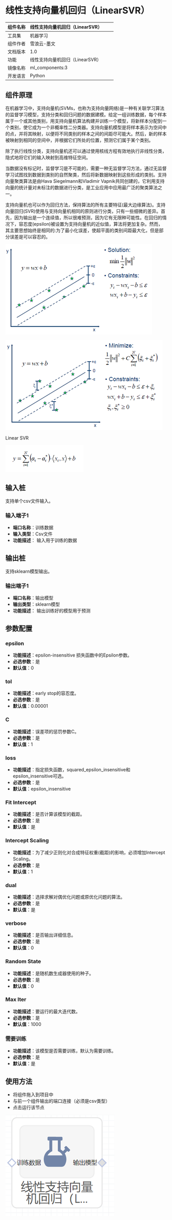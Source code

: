 # 线性支持向量机回归（LinearSVR）
| 组件名称 | 线性支持向量机回归（LinearSVR） |  |  |
| --- | --- | --- | --- |
| 工具集 | 机器学习 |  |  |
| 组件作者 | 雪浪云-墨文 |  |  |
| 文档版本 | 1.0 |  |  |
| 功能 | 线性支持向量机回归（LinearSVR） |  |  |
| 镜像名称 | ml_components:3 |  |  |
| 开发语言 | Python |  |  |

## 组件原理
在机器学习中，支持向量机(SVMs，也称为支持向量网络)是一种有关联学习算法的监督学习模型，支持分类和回归问题的数据建模。给定一组训练数据，每个样本属于一个或其他类别，用支持向量机算法构建并训练一个模型，将新样本分配到一个类别，使它成为一个非概率性二分类器。支持向量机模型是将样本表示为空间中的点，并将其映射，以便将不同类别的样本之间的间距尽可能大。然后，新的样本被映射到相同的空间中，并根据它们所处的位置，预测它们属于某个类别。

除了执行线性分类，支持向量机还可以通过使用核线方程有效地执行非线性分类，隐式地将它们的输入映射到高维特征空间。

当数据没有标记时，监督学习是不可能的，需要一种无监督学习方法，通过无监督学习试图找到数据到类别的自然聚类，然后将新数据映射到这些形成的类别。支持向量聚类算法是由Hava Siegelmann和Vladimir Vapnik共同创建的，它利用支持向量的统计量对未标注的数据进行分类，是工业应用中应用最广泛的聚类算法之一。

支持向量机也可以作为回归方法，保持算法的所有主要特征(最大边缘算法)。支持向量回归(SVR)使用与支持向量机相同的原则进行分类，只有一些细微的差异。首先，因为输出是一个连续值，所以很难预测，因为它有无限种可能性。在回归的情况下，容忍度(epsilon)被设置为支持向量机的近似值，算法将更加复杂。然而，其主要思想始终是相同的:为了最小化误差，使超平面的类别间距最大化，但是部分误差是可以容忍的。

![](./img/12.png)

![](./img/13.png)

Linear SVR

![](./img/14.png)
## 输入桩
支持单个csv文件输入。
### 输入端子1

- **端口名称**：训练数据
- **输入类型**：Csv文件
- **功能描述**： 输入用于训练的数据
## 输出桩
支持sklearn模型输出。
### 输出端子1

- **端口名称**：输出模型
- **输出类型**：sklearn模型
- **功能描述**： 输出训练好的模型用于预测
## 参数配置
### epsilon

- **功能描述**：epsilon-insensitive 损失函数中的Epsilon参数。
- **必选参数**：是
- **默认值**：0
### tol

- **功能描述**：early stop的容忍度。
- **必选参数**：是
- **默认值**：0.00001
### C

- **功能描述**：误差项的惩罚参数C。
- **必选参数**：是
- **默认值**：1
### loss
- **功能描述**：指定损失函数，squared_epsilon_insensitive和epsilon_insensitive可选。
- **必选参数**：是
- **默认值**：epsilon_insensitive
### Fit Intercept

- **功能描述**：是否计算该模型的截距。
- **必选参数**：是
- **默认值**：是
### Intercept Scaling

- **功能描述**：为了减少正则化对合成特征权重(截距)的影响，必须增加Intercept Scaling。
- **必选参数**：是
- **默认值**：1
### dual

- **功能描述**：选择求解对偶优化问题或原优化问题的算法。
- **必选参数**：是
- **默认值**：是
### verbose

- **功能描述**：是否输出详细信息。
- **必选参数**：是
- **默认值**：0
### Random State

- **功能描述**：是随机数生成器使用的种子。
- **必选参数**：是
- **默认值**：0
### Max Iter

- **功能描述**：要运行的最大迭代数。
- **必选参数**：是
- **默认值**：1000
### 需要训练

- **功能描述**：该模型是否需要训练，默认为需要训练。
- **必选参数**：是
- **默认值**：是
## 使用方法
- 将组件拖入到项目中
- 与前一个组件输出的端口连接（必须是csv类型）
- 点击运行该节点


![](./img/15.png)



